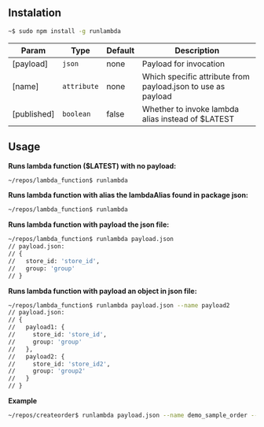 ## Instalation
```sh
~$ sudo npm install -g runlambda
```

| Param | Type | Default | Description |
| --- | --- | --- | --- |
| [payload] | <code>json</code> | none | Payload for invocation |
| [name] | <code>attribute</code> | none | Which specific attribute from payload.json to use as payload |
| [published] | <code>boolean</code> | false | Whether to invoke lambda alias instead of $LATEST |

## Usage

**Runs lambda function ($LATEST) with no payload:**
```bash
~/repos/lambda_function$ runlambda
```
**Runs lambda function with alias the lambdaAlias found in package json:**
```bash
~/repos/lambda_function$ runlambda
```

**Runs lambda function with payload the json file:**
```sh
~/repos/lambda_function$ runlambda payload.json
// payload.json:
// {
//   store_id: 'store_id',
//   group: 'group'
// }
```

**Runs lambda function with payload an object in json file:**
```sh
~/repos/lambda_function$ runlambda payload.json --name payload2
// payload.json:
// {
//   payload1: {
//     store_id: 'store_id',
//     group: 'group'
//   },
//   payload2: {
//     store_id: 'store_id2',
//     group: 'group2'
//   }  
// }
```

**Example**
```sh
~/repos/createorder$ runlambda payload.json --name demo_sample_order --published
```
